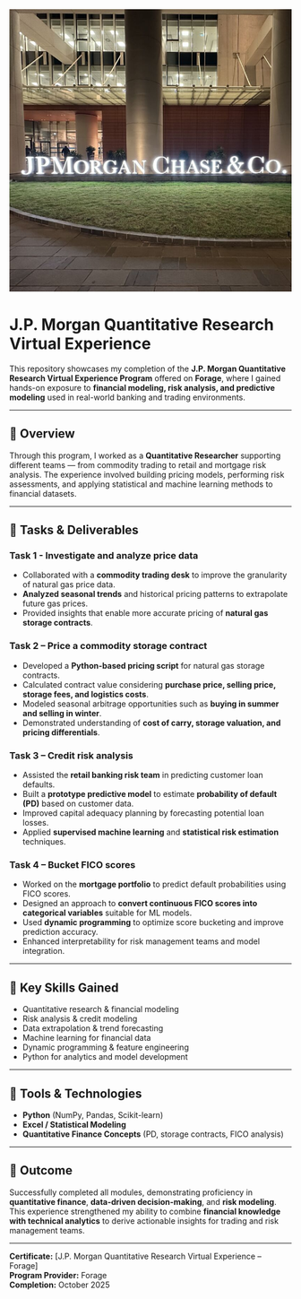  <img src="images/J.P Morgan.jpg" alt="logo" width="1500">

# J.P. Morgan Quantitative Research Virtual Experience

This repository showcases my completion of the **J.P. Morgan Quantitative Research Virtual Experience Program** offered on **Forage**, where I gained hands-on exposure to **financial modeling, risk analysis, and predictive modeling** used in real-world banking and trading environments.

---

## 📘 Overview

Through this program, I worked as a **Quantitative Researcher** supporting different teams — from commodity trading to retail and mortgage risk analysis. The experience involved building pricing models, performing risk assessments, and applying statistical and machine learning methods to financial datasets.

---

## 💼 Tasks & Deliverables

### **Task 1 -  Investigate and analyze price data**
- Collaborated with a **commodity trading desk** to improve the granularity of natural gas price data.  
- **Analyzed seasonal trends** and historical pricing patterns to extrapolate future gas prices.  
- Provided insights that enable more accurate pricing of **natural gas storage contracts**.

### **Task 2 – Price a commodity storage contract**
- Developed a **Python-based pricing script** for natural gas storage contracts.  
- Calculated contract value considering **purchase price, selling price, storage fees, and logistics costs**.  
- Modeled seasonal arbitrage opportunities such as **buying in summer and selling in winter**.  
- Demonstrated understanding of **cost of carry, storage valuation, and pricing differentials**.

### **Task 3 – Credit risk analysis**
- Assisted the **retail banking risk team** in predicting customer loan defaults.  
- Built a **prototype predictive model** to estimate **probability of default (PD)** based on customer data.  
- Improved capital adequacy planning by forecasting potential loan losses.  
- Applied **supervised machine learning** and **statistical risk estimation** techniques.

### **Task 4 – Bucket FICO scores**
- Worked on the **mortgage portfolio** to predict default probabilities using FICO scores.  
- Designed an approach to **convert continuous FICO scores into categorical variables** suitable for ML models.  
- Used **dynamic programming** to optimize score bucketing and improve prediction accuracy.  
- Enhanced interpretability for risk management teams and model integration.

---

## 🧠 Key Skills Gained
- Quantitative research & financial modeling  
- Risk analysis & credit modeling  
- Data extrapolation & trend forecasting  
- Machine learning for financial data  
- Dynamic programming & feature engineering  
- Python for analytics and model development  

---

## 🧩 Tools & Technologies
- **Python** (NumPy, Pandas, Scikit-learn)  
- **Excel / Statistical Modeling**  
- **Quantitative Finance Concepts** (PD, storage contracts, FICO analysis)  

---

## 🏁 Outcome
Successfully completed all modules, demonstrating proficiency in **quantitative finance**, **data-driven decision-making**, and **risk modeling**.  
This experience strengthened my ability to combine **financial knowledge with technical analytics** to derive actionable insights for trading and risk management teams.

---

**Certificate:** [J.P. Morgan Quantitative Research Virtual Experience – Forage]  
**Program Provider:** Forage  
**Completion:** October 2025  


